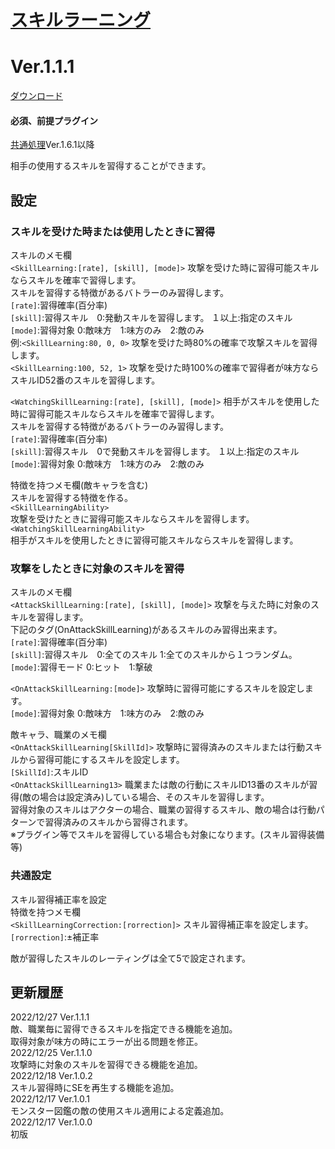 # [スキルラーニング](https://raw.githubusercontent.com/nuun888/MZ/master/NUUN_SkillLearning.js)
# Ver.1.1.1
[ダウンロード](https://raw.githubusercontent.com/nuun888/MZ/master/NUUN_SkillLearning.js)  
#### 必須、前提プラグイン
[共通処理](https://github.com/nuun888/MZ/blob/master/README/Base.md)Ver.1.6.1以降  

相手の使用するスキルを習得することができます。  

## 設定
### スキルを受けた時または使用したときに習得  
スキルのメモ欄  
`<SkillLearning:[rate], [skill], [mode]>` 攻撃を受けた時に習得可能スキルならスキルを確率で習得します。  
スキルを習得する特徴があるバトラーのみ習得します。  
`[rate]`:習得確率(百分率)  
`[skill]`:習得スキル　0:発動スキルを習得します。 １以上:指定のスキル  
`[mode]`:習得対象 0:敵味方　1:味方のみ　2:敵のみ  
例:`<SkillLearning:80, 0, 0>` 攻撃を受けた時80%の確率で攻撃スキルを習得します。  
`<SkillLearning:100, 52, 1>` 攻撃を受けた時100%の確率で習得者が味方ならスキルID52番のスキルを習得します。  

`<WatchingSkillLearning:[rate], [skill], [mode]>` 相手がスキルを使用した時に習得可能スキルならスキルを確率で習得します。  
スキルを習得する特徴があるバトラーのみ習得します。  
`[rate]`:習得確率(百分率)  
`[skill]`:習得スキル　0で発動スキルを習得します。 １以上:指定のスキル  
`[mode]`:習得対象 0:敵味方　1:味方のみ　2:敵のみ  

特徴を持つメモ欄(敵キャラを含む)  
スキルを習得する特徴を作る。  
`<SkillLearningAbility>`  
攻撃を受けたときに習得可能スキルならスキルを習得します。  
`<WatchingSkillLearningAbility>`  
相手がスキルを使用したときに習得可能スキルならスキルを習得します。  

### 攻撃をしたときに対象のスキルを習得
スキルのメモ欄  
`<AttackSkillLearning:[rate], [skill], [mode]>` 攻撃を与えた時に対象のスキルを習得します。  
下記のタグ(OnAttackSkillLearning)があるスキルのみ習得出来ます。  
`[rate]`:習得確率(百分率)  
`[skill]`:習得スキル　0:全てのスキル 1:全てのスキルから１つランダム。  
`[mode]`:習得モード 0:ヒット　1:撃破  

`<OnAttackSkillLearning:[mode]>` 攻撃時に習得可能にするスキルを設定します。  
`[mode]`:習得対象 0:敵味方　1:味方のみ　2:敵のみ  

敵キャラ、職業のメモ欄  
`<OnAttackSkillLearning[SkillId]>` 攻撃時に習得済みのスキルまたは行動スキルから習得可能にするスキルを設定します。  
`[SkillId]`:スキルID  
`<OnAttackSkillLearning13>` 職業または敵の行動にスキルID13番のスキルが習得(敵の場合は設定済み)している場合、そのスキルを習得します。  
習得対象のスキルはアクターの場合、職業の習得するスキル、敵の場合は行動パターンで習得済みのスキルから習得されます。  
※プラグイン等でスキルを習得している場合も対象になります。(スキル習得装備等)  

### 共通設定
スキル習得補正率を設定  
特徴を持つメモ欄  
`<SkillLearningCorrection:[rorrection]>` スキル習得補正率を設定します。  
`[rorrection]`:±補正率  


敵が習得したスキルのレーティングは全て5で設定されます。  

## 更新履歴
2022/12/27 Ver.1.1.1  
敵、職業毎に習得できるスキルを指定できる機能を追加。  
取得対象が味方の時にエラーが出る問題を修正。  
2022/12/25 Ver.1.1.0  
攻撃時に対象のスキルを習得できる機能を追加。  
2022/12/18 Ver.1.0.2  
スキル習得時にSEを再生する機能を追加。  
2022/12/17 Ver.1.0.1  
モンスター図鑑の敵の使用スキル適用による定義追加。  
2022/12/17 Ver.1.0.0  
初版  
